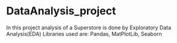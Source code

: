# DataAnalysis_project
In this project analysis of a Superstore is done by Exploratory Data Analysis(EDA)
Libraries used are: Pandas, MatPlotLib, Seaborn
